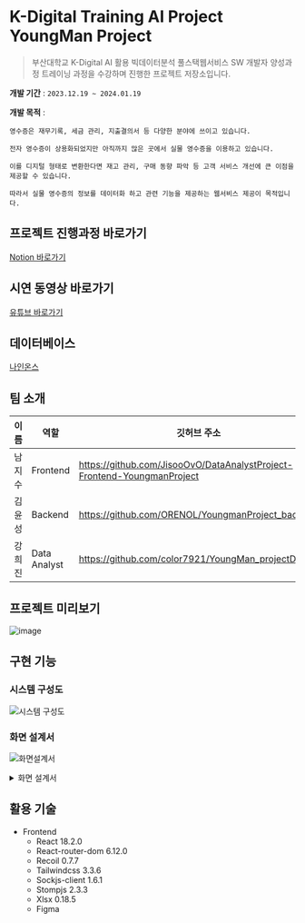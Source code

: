 # K-Digital Training AI Project YoungMan Project
>부산대학교 K-Digital AI 활용 빅데이터분석 풀스택웹서비스 SW 개발자 양성과정 
>트레이닝 과정을 수강하며 진행한 프로젝트 저장소입니다.

**개발 기간** : `2023.12.19 ~ 2024.01.19`

**개발 목적** : 
```
영수증은 재무기록, 세금 관리, 지출결의서 등 다양한 분야에 쓰이고 있습니다.

전자 영수증이 상용화되었지만 아직까지 많은 곳에서 실물 영수증을 이용하고 있습니다.

이를 디지털 형태로 변환한다면 재고 관리, 구매 동향 파악 등 고객 서비스 개선에 큰 이점을 제공할 수 있습니다.

따라서 실물 영수증의 정보를 데이터화 하고 관련 기능을 제공하는 웹서비스 제공이 목적입니다.
```

## 프로젝트 진행과정 바로가기

[Notion 바로가기](https://www.notion.so/AI-bb1b347feb924633902d73b60667424b)

## 시연 동영상 바로가기

[유튜브 바로가기](https://www.youtube.com/watch?v=aQxviNjqf3I&feature=youtu.be)

## 데이터베이스

[나인온스](https://9oz.co.kr/shopinfo/company.html)

## 팀 소개

|이름|역할|깃허브 주소|
|---|---|---|
|남지수|Frontend|https://github.com/JisooOvO/DataAnalystProject-Frontend-YoungmanProject|
|김윤성|Backend|https://github.com/ORENOL/YoungmanProject_backend|
|강희진|Data Analyst|https://github.com/color7921/YoungMan_projectDA|


## 프로젝트 미리보기

![image](https://github.com/JisooOvO/DataAnalystProject-Frontend-YoungmanProject/assets/138751028/0b8cf83d-8c33-470d-bc21-0b5a20c85b81)


## 구현 기능

### 시스템 구성도
![시스템 구성도](https://github.com/JisooOvO/DataAnalystProject-Frontend-YoungmanProject/assets/138751028/f683ff67-29ef-4679-885b-13f16b0b01a3)

### 화면 설계서
![화면설계서](https://github.com/JisooOvO/DataAnalystProject-Frontend-YoungmanProject/assets/138751028/512a84f5-5f33-4f43-bdfd-8143b45e184e)


<details>
<summary>화면 설계서</summary>
<div>
![01  메인 페이지](https://github.com/JisooOvO/DataAnalystProject-Frontend-YoungmanProject/assets/138751028/0c963d8c-4ff0-4080-8145-744a88233e35)
![02  로그인 페이지](https://github.com/JisooOvO/DataAnalystProject-Frontend-YoungmanProject/assets/138751028/4f16b3fa-646f-4648-81c3-d5c8989cb4d3)
![03  회원가입 페이지](https://github.com/JisooOvO/DataAnalystProject-Frontend-YoungmanProject/assets/138751028/ae5e217e-074f-4e63-b0ad-e550ce16e58c)
![04  이메일 인증 페이지](https://github.com/JisooOvO/DataAnalystProject-Frontend-YoungmanProject/assets/138751028/9f2fde5e-e4ad-41b9-be83-fbd67789436f)
![05  아이디 찾기 페이지](https://github.com/JisooOvO/DataAnalystProject-Frontend-YoungmanProject/assets/138751028/4a37d6d1-df26-42c4-81b4-02fcf7dd7a5f)
![06  비밀번호 찾기 페이지](https://github.com/JisooOvO/DataAnalystProject-Frontend-YoungmanProject/assets/138751028/9b22cfa3-e9ac-44f8-a6d8-33e5bbb95518)
![07  비밀번호 변경 페이지](https://github.com/JisooOvO/DataAnalystProject-Frontend-YoungmanProject/assets/138751028/3fe038ec-10c8-4d0a-96be-6502eec7c390)
![08  영수증 변환 페이지](https://github.com/JisooOvO/DataAnalystProject-Frontend-YoungmanProject/assets/138751028/cbddf4af-8952-4753-8c27-2786183dea55)
![09  영수증 관리 페이지](https://github.com/JisooOvO/DataAnalystProject-Frontend-YoungmanProject/assets/138751028/617ff6ef-c526-431a-b491-9e58a443b24a)
![10  영수증 관리 페이지](https://github.com/JisooOvO/DataAnalystProject-Frontend-YoungmanProject/assets/138751028/324dfb9a-9cc2-4649-8fb3-12a43a24e43b)
![11  소속 유저 관리 페이지](https://github.com/JisooOvO/DataAnalystProject-Frontend-YoungmanProject/assets/138751028/4d18cc39-7c62-4679-805f-151ce3706db7)
![11  알림 페이지](https://github.com/JisooOvO/DataAnalystProject-Frontend-YoungmanProject/assets/138751028/3c5acea8-601f-4eac-830b-e1b9c1cc3a9d)
![12  채팅 로비 페이지](https://github.com/JisooOvO/DataAnalystProject-Frontend-YoungmanProject/assets/138751028/9bc7cf15-7ac3-4692-b167-c1d86fefd9da)
![13  채팅 페이지](https://github.com/JisooOvO/DataAnalystProject-Frontend-YoungmanProject/assets/138751028/472b2ff0-e640-4065-a20d-e614b2835aab)
</div>
</details>



## 활용 기술

- Frontend
    - React 18.2.0
    - React-router-dom 6.12.0
    - Recoil 0.7.7
    - Tailwindcss 3.3.6
    - Sockjs-client 1.6.1
    - Stompjs 2.3.3
    - Xlsx 0.18.5
    - Figma


